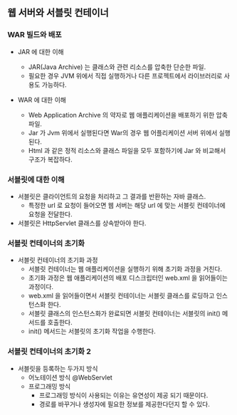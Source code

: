 ## 웹 서버와 서블릿 컨테이너
### WAR 빌드와 배포
- JAR 에 대한 이해
    - JAR(Java Archive) 는 클래스와 관련 리소스를 압축한 단순한 파일.
    - 필요한 경우 JVM 위에서 직접 실행하거나 다른 프로젝트에서 라이브러리로 사용도 가능하다.

- WAR 에 대한 이해
    - Web Application Archive 의 약자로 웹 애플리케이션을 배포하기 위한 압축 파일.
    - Jar 가 Jvm 위에서 실행된다면 War의 경우 웹 어플리케이션 서버 위에서 실행된다.
    - Html 과 같은 정적 리소스와 클래스 파일을 모두 포함하기에 Jar 와 비교해서 구조가 복잡하다.

### 서블릿에 대한 이해
- 서블릿은 클라이언트의 요청을 처리하고 그 결과를 반환하는 자바 클래스.
    - 특정한 url 로 요청이 들어오면 웹 서버는 해당 url 에 맞는 서블릿 컨테이너에 요청을 전달한다.
- 서블릿은 HttpServlet 클래스를 상속받아야 한다.

### 서블릿 컨테이너의 초기화
- 서블릿 컨테이너의 초기화 과정
    - 서블릿 컨테이너는 웹 애플리케이션을 실행하기 위해 초기화 과정을 거친다.
    - 초기화 과정은 웹 애플리케이션의 배포 디스크립터인 web.xml 을 읽어들이는 과정이다.
    - web.xml 을 읽어들이면서 서블릿 컨테이너는 서블릿 클래스를 로딩하고 인스턴스화 한다.
    - 서블릿 클래스의 인스턴스화가 완료되면 서블릿 컨테이너는 서블릿의 init() 메서드를 호출한다.
    - init() 메서드는 서블릿의 초기화 작업을 수행한다.

### 서블릿 컨테이너의 초기화 2
- 서블릿을 등록하는 두가지 방식
    - 어노테이션 방식 @WebServlet
    - 프로그래밍 방식
        - 프로그래밍 방식이 사용되는 이유는 유연성이 제공 되기 때문이다.
        - 경로를 바꾸거나 생성자에 필요한 정보를 제공한다던지 할 수 있다.